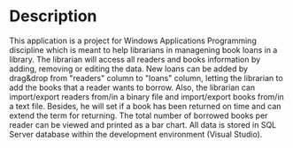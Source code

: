 # Description
This application is a project for Windows Applications Programming discipline which is meant to help librarians in managening book loans in a library.
The librarian will access all readers and books information by adding, removing or editing the data.
New loans can be added by drag&drop from "readers" column to "loans" column, letting the librarian to add the books that a reader wants to borrow.
Also, the librarian can import/export readers from/in a binary file and import/export books from/in a text file. 
Besides, he will set if a book has been returned on time and can extend the term for returning. 
The total number of borrowed books per reader can be viewed and printed as a bar chart.
All data is stored in SQL Server database within the development environment (Visual Studio).
